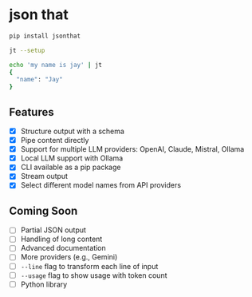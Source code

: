 # json that


```bash
pip install jsonthat
```

```bash
jt --setup
```

```bash
echo 'my name is jay' | jt
{
  "name": "Jay"
}
```


## Features

- [x] Structure output with a schema
- [x] Pipe content directly
- [x] Support for multiple LLM providers: OpenAI, Claude, Mistral, Ollama
- [x] Local LLM support with Ollama
- [x] CLI available as a pip package
- [x] Stream output
- [x] Select different model names from API providers

## Coming Soon

- [ ] Partial JSON output
- [ ] Handling of long content
- [ ] Advanced documentation
- [ ] More providers (e.g., Gemini)
- [ ] `--line` flag to transform each line of input
- [ ] `--usage` flag to show usage with token count
- [ ] Python library
